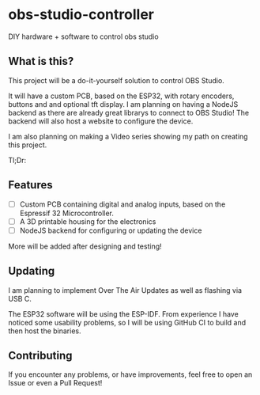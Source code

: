 # obs-studio-controller
DIY hardware + software to control obs studio


## What is this?
This project will be a do-it-yourself solution to control OBS Studio.

It will have a custom PCB, based on the ESP32, with rotary encoders, buttons and and optional tft display.
I am planning on having a NodeJS backend as there are already great librarys to connect to OBS Studio!
The backend will also host a website to configure the device.

I am also planning on making a Video series showing my path on creating this project.

Tl;Dr:

## Features

- [ ] Custom PCB containing digital and analog inputs, based on the Espressif 32 Microcontroller.
- [ ] A 3D printable housing for the electronics
- [ ] NodeJS backend for configuring or updating the device

More will be added after designing and testing!

## Updating
I am planning to implement Over The Air Updates as well as flashing via USB C.

The ESP32 software will be using the ESP-IDF. From experience I have noticed some usability problems, so I will be using GitHub CI to build and then host the binaries.

## Contributing
If you encounter any problems, or have improvements, feel free to open an Issue or even a Pull Request!
